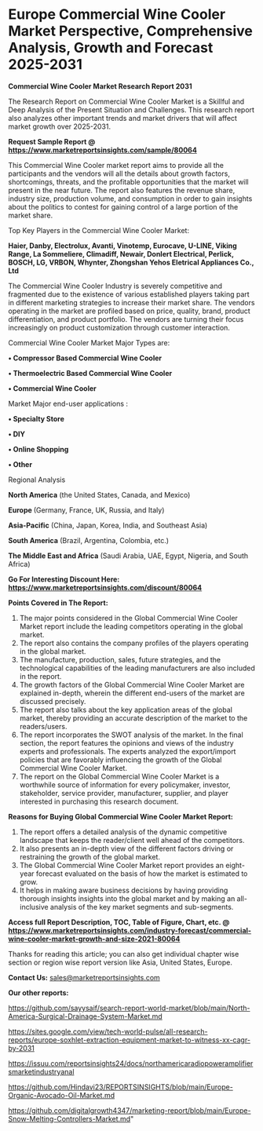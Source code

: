 # Europe Commercial Wine Cooler Market Perspective, Comprehensive Analysis, Growth and Forecast 2025-2031

<strong>Commercial Wine Cooler Market Research Report 2031</strong>

The Research Report on Commercial Wine Cooler Market is a Skillful and Deep Analysis of the Present Situation and Challenges. This research report also analyzes other important trends and market drivers that will affect market growth over 2025-2031.

<strong>Request Sample Report @ <a href=https://www.marketreportsinsights.com/sample/80064>https://www.marketreportsinsights.com/sample/80064</a></strong>

This Commercial Wine Cooler market report aims to provide all the participants and the vendors will all the details about growth factors, shortcomings, threats, and the profitable opportunities that the market will present in the near future. The report also features the revenue share, industry size, production volume, and consumption in order to gain insights about the politics to contest for gaining control of a large portion of the market share.

Top Key Players in the Commercial Wine Cooler Market:

<strong>Haier, Danby, Electrolux, Avanti, Vinotemp, Eurocave, U-LINE, Viking Range, La Sommeliere, Climadiff, Newair, Donlert Electrical, Perlick, BOSCH, LG, VRBON, Whynter, Zhongshan Yehos Eletrical Appliances Co., Ltd</strong>

The Commercial Wine Cooler Industry is severely competitive and fragmented due to the existence of various established players taking part in different marketing strategies to increase their market share. The vendors operating in the market are profiled based on price, quality, brand, product differentiation, and product portfolio. The vendors are turning their focus increasingly on product customization through customer interaction.

Commercial Wine Cooler Market Major Types are:

<strong>• Compressor Based Commercial Wine Cooler

• Thermoelectric Based Commercial Wine Cooler

• Commercial Wine Cooler</strong>

Market Major end-user applications :

<strong>• Specialty Store

• DIY

• Online Shopping

• Other</strong>

Regional Analysis

</u><strong><b>North America</b></strong> (the United States, Canada, and Mexico)

<strong><b>Europe </b></strong>(Germany, France, UK, Russia, and Italy)

<strong><b>Asia-Pacific</b></strong> (China, Japan, Korea, India, and Southeast Asia)

<strong><b>South America</b></strong> (Brazil, Argentina, Colombia, etc.)

<strong><b>The Middle East and Africa</b></strong> (Saudi Arabia, UAE, Egypt, Nigeria, and South Africa)

<strong>Go For Interesting Discount Here: <a href=https://www.marketreportsinsights.com/discount/80064>https://www.marketreportsinsights.com/discount/80064</a></strong>

<strong>Points Covered in The Report:</strong>
<ol>
  <li>The major points considered in the Global Commercial Wine Cooler Market report include the leading competitors operating in the global market.</li>
  <li>The report also contains the company profiles of the players operating in the global market.</li>
  <li>The manufacture, production, sales, future strategies, and the technological capabilities of the leading manufacturers are also included in the report.</li>
  <li>The growth factors of the Global Commercial Wine Cooler Market are explained in-depth, wherein the different end-users of the market are discussed precisely.</li>
  <li>The report also talks about the key application areas of the global market, thereby providing an accurate description of the market to the readers/users.</li>
  <li>The report incorporates the SWOT analysis of the market. In the final section, the report features the opinions and views of the industry experts and professionals. The experts analyzed the export/import policies that are favorably influencing the growth of the Global Commercial Wine Cooler Market.</li>
  <li>The report on the Global Commercial Wine Cooler Market is a worthwhile source of information for every policymaker, investor, stakeholder, service provider, manufacturer, supplier, and player interested in purchasing this research document.</li>
</ol>
<strong>Reasons for Buying Global Commercial Wine Cooler Market Report:</strong>

<ol>
  <li>The report offers a detailed analysis of the dynamic competitive landscape that keeps the reader/client well ahead of the competitors.</li>
  <li>It also presents an in-depth view of the different factors driving or restraining the growth of the global market.</li>
  <li>The Global Commercial Wine Cooler Market report provides an eight-year forecast evaluated on the basis of how the market is estimated to grow.</li>
  <li>It helps in making aware business decisions by having providing thorough insights insights into the global market and by making an all-inclusive analysis of the key market segments and sub-segments.</li>
</ol>
<strong>Access full Report Description, TOC, Table of Figure, Chart, etc. @ <a href=https://www.marketreportsinsights.com/industry-forecast/commercial-wine-cooler-market-growth-and-size-2021-80064>https://www.marketreportsinsights.com/industry-forecast/commercial-wine-cooler-market-growth-and-size-2021-80064</a></strong>


Thanks for reading this article; you can also get individual chapter wise section or region wise report version like Asia, United States, Europe.

<strong>Contact Us:</strong>
sales@marketreportsinsights.com

<strong>Our other reports:</strong>

<a href=https://github.com/sayysaif/search-report-world-market/blob/main/North-America-Surgical-Drainage-System-Market.md>https://github.com/sayysaif/search-report-world-market/blob/main/North-America-Surgical-Drainage-System-Market.md</a>

<a href=https://sites.google.com/view/tech-world-pulse/all-research-reports/europe-soxhlet-extraction-equipment-market-to-witness-xx-cagr-by-2031>https://sites.google.com/view/tech-world-pulse/all-research-reports/europe-soxhlet-extraction-equipment-market-to-witness-xx-cagr-by-2031</a>

<a href=https://issuu.com/reportsinsights24/docs/northamericaradiopoweramplifiersmarketindustryanal>https://issuu.com/reportsinsights24/docs/northamericaradiopoweramplifiersmarketindustryanal</a>

<a href=https://github.com/Hindavi23/REPORTSINSIGHTS/blob/main/Europe-Organic-Avocado-Oil-Market.md>https://github.com/Hindavi23/REPORTSINSIGHTS/blob/main/Europe-Organic-Avocado-Oil-Market.md</a>

<a href=https://github.com/digitalgrowth4347/marketing-report/blob/main/Europe-Snow-Melting-Controllers-Market.md>https://github.com/digitalgrowth4347/marketing-report/blob/main/Europe-Snow-Melting-Controllers-Market.md</a>"
